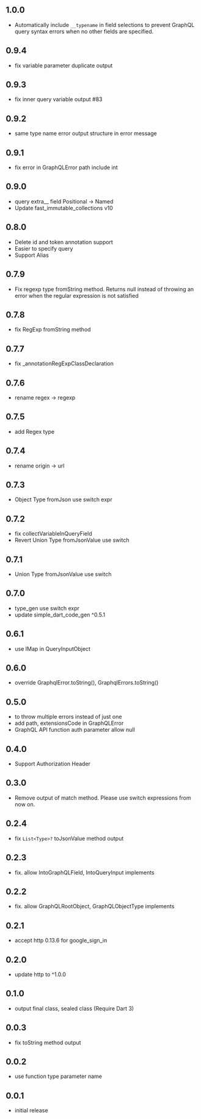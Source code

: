 ## 1.0.0

- Automatically include `__typename` in field selections to prevent GraphQL
  query syntax errors when no other fields are specified.

## 0.9.4

- fix variable parameter duplicate output

## 0.9.3

- fix inner query variable output #83

## 0.9.2

- same type name error output structure in error message

## 0.9.1

- fix error in GraphQLError path include int

## 0.9.0

- query extra__ field Positional → Named
- Update fast_immutable_collections v10

## 0.8.0

- Delete id and token annotation support
- Easier to specify query
- Support Alias

## 0.7.9

- Fix regexp type fromString method. Returns null instead of throwing an error
  when the regular expression is not satisfied

## 0.7.8

- fix RegExp fromString method

## 0.7.7

- fix _annotationRegExpClassDeclaration

## 0.7.6

- rename regex → regexp

## 0.7.5

- add Regex type

## 0.7.4

- rename origin → url

## 0.7.3

- Object Type fromJson use switch expr

## 0.7.2

- fix collectVariableInQueryField
- Revert Union Type fromJsonValue use switch

## 0.7.1

- Union Type fromJsonValue use switch

## 0.7.0

- type_gen use switch expr
- update simple_dart_code_gen ^0.5.1

## 0.6.1

- use IMap in QueryInputObject

## 0.6.0

- override GraphqlError.toString(), GraphqlErrors.toString()

## 0.5.0

- to throw multiple errors instead of just one
- add path, extensionsCode in GraphQLError
- GraphQL API function auth parameter allow null

## 0.4.0

- Support Authorization Header

## 0.3.0

- Remove output of match method. Please use switch expressions from now on.

## 0.2.4

- fix `List<Type>?` toJsonValue method output

## 0.2.3

- fix. allow IntoGraphQLField, IntoQueryInput implements

## 0.2.2

- fix. allow GraphQLRootObject, GraphQLObjectType implements

## 0.2.1

- accept http 0.13.6 for google_sign_in

## 0.2.0

- update http to ^1.0.0

## 0.1.0

- output final class, sealed class (Require Dart 3)

## 0.0.3

- fix toString method output

## 0.0.2

- use function type parameter name

## 0.0.1

- initial release
